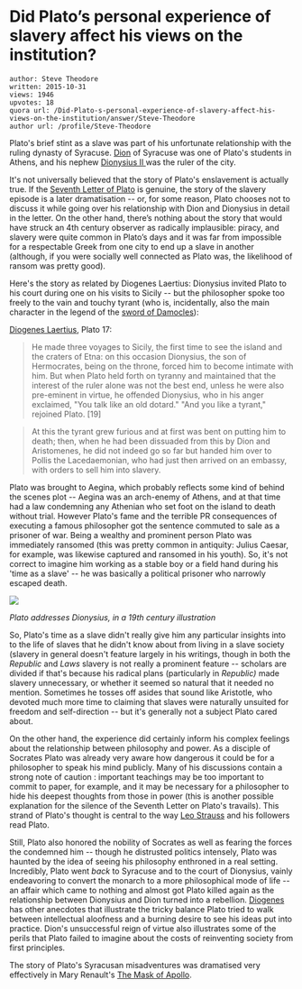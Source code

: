 # Did Plato’s personal experience of slavery affect his views on the institution?

	author: Steve Theodore
	written: 2015-10-31
	views: 1946
	upvotes: 18
	quora url: /Did-Plato-s-personal-experience-of-slavery-affect-his-views-on-the-institution/answer/Steve-Theodore
	author url: /profile/Steve-Theodore


Plato's brief stint as a slave was part of his unfortunate relationship with the ruling dynasty of Syracuse. [Dion](https://en.wikipedia.org/wiki/Dion_of_Syracuse) of Syracuse was one of Plato's students in Athens, and his nephew [Dionysius II ](https://en.wikipedia.org/wiki/Dionysius_II_of_Syracuse)was the ruler of the city.

It's not universally believed that the story of Plato's enslavement is actually true. If the [Seventh Letter of Plato](https://en.wikipedia.org/wiki/Seventh_Letter) is genuine, the story of the slavery episode is a later dramatisation -- or, for some reason, Plato chooses not to discuss it while going over his relationship with Dion and Dionysius in detail in the letter. On the other hand, there’s nothing about the story that would have struck an 4th century observer as radically implausible: piracy, and slavery were quite common in Plato’s days and it was far from impossible for a respectable Greek from one city to end up a slave in another (although, if you were socially well connected as Plato was, the likelihood of ransom was pretty good).

Here's the story as related by Diogenes Laertius: Dionysius invited Plato to his court during one on his visits to Sicily -- but the philosopher spoke too freely to the vain and touchy tyrant (who is, incidentally, also the main character in the legend of the [sword of Damocles](http://ancienthistory.about.com/od/ciceroworkslatin/f/DamoclesSword.htm)):

[Diogenes Laertius](http://www.perseus.tufts.edu/hopper/text?doc=Perseus%3Atext%3A1999.01.0258%3Abook%3D3%3Achapter%3D1), Plato 17:

> He made three voyages to Sicily, the first time to see the island and the craters of Etna: on this occasion Dionysius, the son of Hermocrates, being on the throne, forced him to become intimate with him. But when Plato held forth on tyranny and maintained that the interest of the ruler alone was not the best end, unless he were also pre-eminent in virtue, he offended Dionysius, who in his anger exclaimed, "You talk like an old dotard." "And you like a tyrant," rejoined Plato. [19]

> At this the tyrant grew furious and at first was bent on putting him to death; then, when he had been dissuaded from this by Dion and Aristomenes, he did not indeed go so far but handed him over to Pollis the Lacedaemonian, who had just then arrived on an embassy, with orders to sell him into slavery.

Plato was brought to Aegina, which probably reflects some kind of behind the scenes plot -- Aegina was an arch-enemy of Athens, and at that time had a law condemning any Athenian who set foot on the island to death without trial. However Plato's fame and the terrible PR consequences of executing a famous philosopher got the sentence commuted to sale as a prisoner of war. Being a wealthy and prominent person Plato was immediately ransomed (this was pretty common in antiquity: Julius Caesar, for example, was likewise captured and ransomed in his youth). So, it's not correct to imagine him working as a stable boy or a field hand during his 'time as a slave' -- he was basically a political prisoner who narrowly escaped death.

![](https://qph.fs.quoracdn.net/main-qimg-6caf77897271dd318f6fa631254dd89e)

_Plato addresses Dionysius, in a 19th century illustration_ 

So, Plato's time as a slave didn't really give him any particular insights into to the life of slaves that he didn't know about from living in a slave society (slavery in general doesn't feature largely in his writings, though in both the _Republic_ and _Laws_ slavery is not really a prominent feature -- scholars are divided if that's because his radical plans (particularly in _Republic)_  made slavery unnecessary, or whether it seemed so natural that it needed no mention. Sometimes he tosses off asides that sound like Aristotle, who devoted much more time to claiming that slaves were naturally unsuited for freedom and self-direction -- but it's generally not a subject Plato cared about.

On the other hand, the experience did certainly inform his complex feelings about the relationship between philosophy and power. As a disciple of Socrates Plato was already very aware how dangerous it could be for a philosopher to speak his mind publicly. Many of his discussions contain a strong note of caution : important teachings may be too important to commit to paper, for example, and it may be necessary for a philosopher to hide his deepest thoughts from those in power (this is another possible explanation for the silence of the Seventh Letter on Plato's travails). This strand of Plato's thought is central to the way [Leo Strauss](https://en.wikipedia.org/wiki/Leo_Strauss) and his followers read Plato.

Still, Plato also honored the nobility of Socrates as well as fearing the forces the condemned him -- though he distrusted politics intensely, Plato was haunted by the idea of seeing his philosophy enthroned in a real setting. Incredibly, Plato went _back_  to Syracuse and to the court of Dionysius, vainly endeavoring to convert the monarch to a more philosophical mode of life -- an affair which came to nothing and almost got Plato killed again as the relationship between Dionysius and Dion turned into a rebellion. [Diogenes](http://www.perseus.tufts.edu/hopper/text?doc=Perseus%3Atext%3A1999.01.0258%3Abook%3D3%3Achapter%3D1) has other anecdotes that illustrate the tricky balance Plato tried to walk between intellectual aloofness and a burning desire to see his ideas put into practice. Dion's unsuccessful reign of virtue also illustrates some of the perils that Plato failed to imagine about the costs of reinventing society from first principles.

The story of Plato's Syracusan misadventures was dramatised very effectively in Mary Renault's [The Mask of Apollo](http://amzn.to/1Wq91g9).

